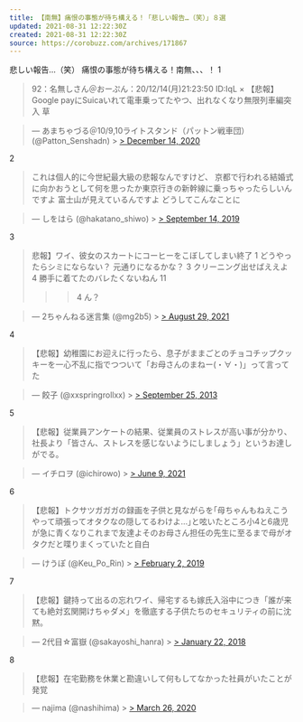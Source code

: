 ```yaml
---
title: 【南無】痛恨の事態が待ち構える！「悲しい報告…（笑）」８選
updated: 2021-08-31 12:22:30Z
created: 2021-08-31 12:22:30Z
source: https://corobuzz.com/archives/171867
---
```


悲しい報告…（笑）
痛恨の事態が待ち構える！南無、、、！
1
> 92：名無しさん＠おーぷん：20/12/14(月)21:23:50 ID:IqL ×
> 【悲報】Google payにSuicaいれて電車乗ってたやつ、出れなくなり無限列車編突入
> 草

> — あまちゃづる＠10/9,10ライトスタンド（パットン戦車団） (@Patton_Senshadn) > [> December 14, 2020](https://twitter.com/Patton_Senshadn/status/1338459923168968705?ref_src=twsrc%5Etfw)

2
> これは個人的に今世紀最大級の悲報なんですけど、
> 京都で行われる結婚式に向かおうとして何を思ったか東京行きの新幹線に乗っちゃったらしいんですよ 富士山が見えているんですよ どうしてこんなことに

> — しをはら (@hakatano_shiwo) > [> September 14, 2019](https://twitter.com/hakatano_shiwo/status/1172684221925617664?ref_src=twsrc%5Etfw)

3
> 悲報】ワイ、彼女のスカートにコーヒーをこぼしてしまい終了
> 1
> どうやったらシミにならない？
> 元通りになるかな？
> 3
> クリーニング出せばええよ
> 4
> 勝手に着てたのバレたくないねん
> 11
> >>4
> ん？

> — 2ちゃんねる迷言集 (@mg2b5) > [> August 29, 2021](https://twitter.com/mg2b5/status/1431854949466443777?ref_src=twsrc%5Etfw)

4
> 【悲報】幼稚園にお迎えに行ったら、息子がままごとのチョコチップクッキーを一心不乱に指でつついて「お母さんのまねー(・∀・)」って言ってた

> — 餃子 (@xxspringrollxx) > [> September 25, 2013](https://twitter.com/xxspringrollxx/status/382768899508277249?ref_src=twsrc%5Etfw)

5
> 【悲報】従業員アンケートの結果、従業員のストレスが高い事が分かり、社長より「皆さん、ストレスを感じないようにしましょう」というお達しがでる。

> — イチロヲ (@ichirowo) > [> June 9, 2021](https://twitter.com/ichirowo/status/1402420750347161601?ref_src=twsrc%5Etfw)

6

> 【悲報】トクサツガガガの録画を子供と見ながらを｢母ちゃんもねえこうやって頑張ってオタクなの隠してるわけよ…｣と呟いたところ小4と6歳児が急に青くなりこれまで友達よそのお母さん担任の先生に至るまで母がオタクだと喋りまくっていたと自白

> — けうぽ (@Keu_Po_Rin) > [> February 2, 2019](https://twitter.com/Keu_Po_Rin/status/1091508043508965376?ref_src=twsrc%5Etfw)

7
> 【悲報】鍵持って出るの忘れワイ、帰宅するも嫁氏入浴中につき「誰が来ても絶対玄関開けちゃダメ」を徹底する子供たちのセキュリティの前に沈黙。

> — 2代目☆富嶽 (@sakayoshi_hanra) > [> January 22, 2018](https://twitter.com/sakayoshi_hanra/status/955379434403479553?ref_src=twsrc%5Etfw)

8
> 【悲報】在宅勤務を休業と勘違いして何もしてなかった社員がいたことが発覚

> — najima (@nashihima) > [> March 26, 2020](https://twitter.com/nashihima/status/1243116244305244161?ref_src=twsrc%5Etfw)